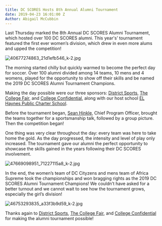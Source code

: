 ```yaml
---
title: DC SCORES Hosts 8th Annual Alumni Tournament
date: 2019-04-23 16:01:00 Z
Author: Abigail McCubbin
---
```


Last Thursday marked the 8th Annual DC SCORES Alumni Tournament, which hosted over 100 DC SCORES alumni. This year's’ tournament featured the first ever women’s division, which drew in even more alums and upped the competition!

![40677274863_21d1efb546_k-2.jpg](/uploads/40677274863_21d1efb546_k-2.jpg)





The morning started chilly but quickly warmed to become the perfect day for soccer. Over 100 alumni divided among 14 teams, 10 mens and 4 womens, played for the opportunity to show off their skills and be named the 2019 DC SCORES Alumni Tournament Champions.
 
Making the day possible were our three sponsors: [District Sports](http://districtsportssoccer.org/), [The College Fair](http://thecollegefair.com), and [College Confidential](https://www.collegeconfidential.com/), along with our host school [EL Haynes Public Charter School](https://www.elhaynes.org/).
 
Before the tournament began, [Sean Hinkle](https://www.dcscores.org/about-us/leadership/sean-hinkle), Chief Program Officer, brought the teams together for a sportsmanship talk, followed by a group picture. Then the competition began!
 
One thing was very clear throughout the day: every team was here to take home the gold. As the day progressed, the intensity and level of play only increased. The tournament gave our alumni the perfect opportunity to showcase the skills gained in the years following their DC SCORES involvement. 

![47669098951_71227115a8_k-2.jpg](/uploads/47669098951_71227115a8_k-2.jpg)

In the end, the women’s team of DC Cityzens and mens team of Africa Supreme took the championships and won bragging rights as the 2019 DC SCORES Alumni Tournament Champions! We couldn’t have asked for a better turnout and we cannot wait to see how the tournament grows, especially the girl’s division!

![46753293835_a33f3b9d59_k-2.jpg](/uploads/46753293835_a33f3b9d59_k-2.jpg)

Thanks again to [District Sports](https://districtsportssoccer.org/), [The College Fair](https://thecollegefair.com/), and [College Confidential](https://www.collegeconfidential.com/) for making the alumni tournament possible!